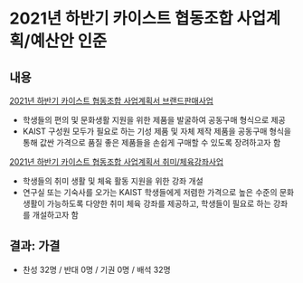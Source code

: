 2021년 하반기 카이스트 협동조합 사업계획/예산안 인준
===

## 내용
[2021년 하반기 카이스트 협동조합 사업계획서 브랜드판매사업](2021년-하반기-카이스트-협동조합-사업계획서-브랜드판매사업.md)
- 학생들의 편의 및 문화생활 지원을 위한 제품을 발굴하여 공동구매 형식으로 제공
- KAIST 구성원 모두가 필요로 하는 기성 제품 및 자체 제작 제품을 공동구매 형식을 통해 값싼 가격으로 품질 좋은 제품들을 손쉽게 구매할 수 있도록 장려하고자 함

[2021년 하반기 카이스트 협동조합 사업계획서 취미/체육강좌사업](2021년-하반기-카이스트-협동조합-사업계획서-취미-체육강좌사업.md)
- 학생들의 취미 생활 및 체육 활동 지원을 위한 강좌 개설
- 연구실 또는 기숙사를 오가는 KAIST 학생들에게 저렴한 가격으로 높은 수준의 문화생활이 가능하도록 다양한 취미 체육 강좌를 제공하고, 학생들이 필요로 하는 강좌를 개설하고자 함

## 결과: 가결
- 찬성 32명 / 반대 0명 / 기권 0명 / 배석 32명
